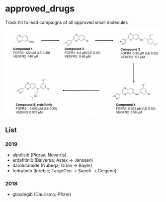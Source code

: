 # approved_drugs
Track hit to lead campaigns of all approved small molecules

![Alt text](image.png?raw=true )


## List

### 2019

 - alpelisib (Piqray; Novartis)
 - erdafitinib (Balversa; Astex -> Janssen)
 - darolutamide (Nubeqa; Orion -> Bayer) 
 - fedratinib (Inrebic; TargeGen -> Sanofi -> Celgene)

### 2018

 - glasdegib (Daurismo; Pfizer)
 

